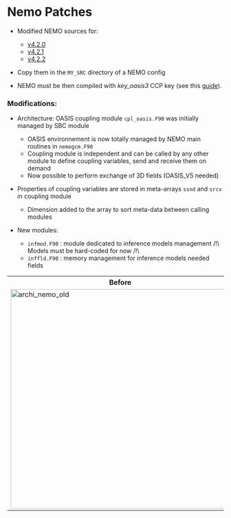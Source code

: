 # Nemo Patches

- Modified NEMO sources for:
	- [v4.2.0](https://forge.nemo-ocean.eu/nemo/nemo/-/releases/4.2.0)
	- [v4.2.1](https://forge.nemo-ocean.eu/nemo/nemo/-/releases/4.2.1)
	- [v4.2.2](https://forge.nemo-ocean.eu/nemo/nemo/-/releases/4.2.2)

- Copy them in the `MY_SRC` directory of a NEMO config
- NEMO must be then compiled with *key_oasis3* CCP key (see this [guide](https://morays-doc.readthedocs.io/en/latest/nemo.html)).


### Modifications:
  * Architecture: OASIS coupling module `cpl_oasis.F90` was initially managed by SBC module
      - OASIS environnement is now totally managed by NEMO main routines in `nemogcm.F90`
      - Coupling module is independent and can be called by any other module to define coupling variables, send and receive them on demand
      - Now possible to perform exchange of 3D fields (OASIS_V5 needed)

  * Properties of coupling variables are stored in meta-arrays `ssnd` and `srcv` in coupling module
      - Dimension added to the array to sort meta-data between calling modules

  * New modules:        
      - `infmod.F90` : module dedicated to inference models management   /!\ Models must be hard-coded for now /!\
      - `inffld.F90` : memory management for inference models needed fields

<table>
<tr>
<th> Before </th>
<th> After </th>
</tr>
<tr>
<td>
<img width="510" alt="archi_nemo_old" src="https://github.com/alexis-barge/smart-morey/assets/138531178/d68820ef-10b2-459c-afaf-603f2dc4add8">
</td>
<td>
<img width="466" alt="archi_nemo_new" src="https://github.com/alexis-barge/smart-morey/assets/138531178/8e2ac17a-2168-4aa0-9bc9-e666cd66dc5c">
</td>
</tr>
</table>
